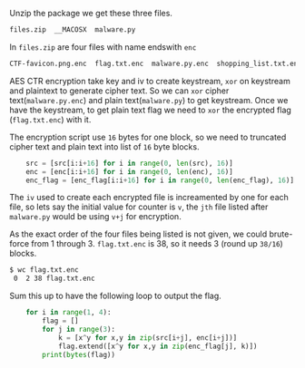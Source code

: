 

Unzip the package we get these three files.

``` bash
files.zip  __MACOSX  malware.py
```


In ``files.zip`` are four files with name endswith ``enc``

```bash
CTF-favicon.png.enc  flag.txt.enc  malware.py.enc  shopping_list.txt.enc
```

AES CTR encryption take key and iv to create keystream, ``xor`` on keystream and plaintext to generate cipher text. So we can ``xor`` cipher text(``malware.py.enc``) and plain text(``malware.py``) to get keystream. Once we have the keystream, to get plain text flag we need to ``xor`` the encrypted flag (``flag.txt.enc``) with it.


The encryption script use ``16`` bytes for one block, so we need to truncated cipher text and plain text into list of ``16`` byte blocks.


```python
    src = [src[i:i+16] for i in range(0, len(src), 16)]
    enc = [enc[i:i+16] for i in range(0, len(enc), 16)]
    enc_flag = [enc_flag[i:i+16] for i in range(0, len(enc_flag), 16)]
```


The ``iv`` used to create each encrypted file is increamented by one for each file, so lets say the initial value for counter is ``v``, the ``jth`` file listed after ``malware.py`` would be using ``v+j`` for encryption.

As the exact order of the four files being listed is not given, we could brute-force from 1 through 3. ``flag.txt.enc`` is 38, so it needs 3 (round up ``38/16``) blocks.

```bash
$ wc flag.txt.enc
 0  2 38 flag.txt.enc
```

Sum this up to have the following loop to output the flag.

```python
    for i in range(1, 4):
        flag = []
        for j in range(3):
            k = [x^y for x,y in zip(src[i+j], enc[i+j])]
            flag.extend([x^y for x,y in zip(enc_flag[j], k)])
        print(bytes(flag))
```

